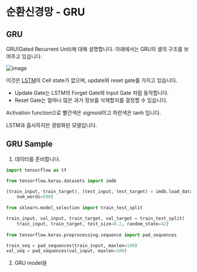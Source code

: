 # 순환신경망 - GRU

## GRU 

GRU(Gated Recurrent Unit)에 대해 설명합니다. 아래에서는 GRU의 셀의 구조를 보여주고 있습니다. 

![image](https://user-images.githubusercontent.com/52392004/188256227-e21516f9-456b-424d-b23c-02c4794e12b1.png)

이것은 [LSTM](https://github.com/kyopark2014/ML-Algorithms/blob/main/rnn-lstm.md)의 Cell state가 없으며, update와 reset gate를 가지고 있습니다. 


- Update Gate는 LSTM의 Forget Gate와 Input Gate 처럼 동작합니다. 
- Reset Gate는 얼마나 많은 과거 정보를 삭제할지를 결정할 수 있습니다. 

Activation function으로 빨간색은 sigmoid이고 파란색은 tanh 입니다. 

LSTM과 흡사하지만 경량화된 모델입니다. 

## GRU Sample

1) 데이터를 준비합니다. 

```python
import tensorflow as tf

from tensorflow.keras.datasets import imdb

(train_input, train_target), (test_input, test_target) = imdb.load_data(
    num_words=500)
    
from sklearn.model_selection import train_test_split

train_input, val_input, train_target, val_target = train_test_split(
    train_input, train_target, test_size=0.2, random_state=42)
    
from tensorflow.keras.preprocessing.sequence import pad_sequences

train_seq = pad_sequences(train_input, maxlen=100)
val_seq = pad_sequences(val_input, maxlen=100)
```

2) GRU model을 


